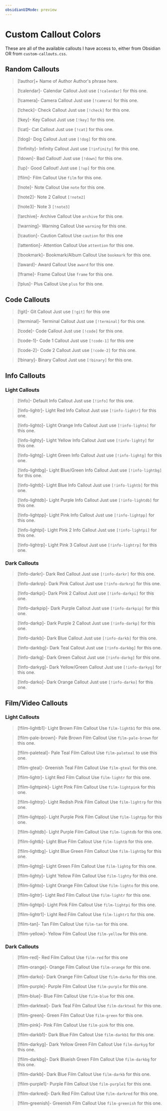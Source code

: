 ```yaml
---
obsidianUIMode: preview
---
```

# Custom Callout Colors
These are all of the available callouts I have access to, either from Obsidian OR from `custom-callouts.css`.
## Random Callouts
> [!author]+ Name of Author
> Author's phrase here.

> [!calendar]- Calendar Callout
> Just use `[!calendar]` for this one.

> [!camera]- Camera Callout
> Just use `[!camera]` for this one.

> [!check]- Check Callout
> Just use `[!check]` for this one.

> [!key]- Key Callout
> Just use `[!key]` for this one.

> [!cat]- Cat Callout
> Just use `[!cat]` for this one.

>[!dog]- Dog Callout
>Just use `[!dog]` for this one.

>[!infinity]- Infinity Callout
>Just use `[!infinity]` for this one.

>[!down]- Bad Callout!
>Just use `[!down]` for this one.

> [!up]- Good Callout!
> Just use `[!up]` for this one.

> [!film]- Film Callout
> Use `film` for this one.

> [!note]- Note Callout
> Use `note` for this one.

> [!note2]- Note 2 Callout
> `[!note2]`

> [!note3]- Note 3
> `[!note3]`

> [!archive]- Archive Callout
> Use `archive` for this one.

> [!warning]- Warning Callout
> Use `warning` for this one.

> [!caution]- Caution Callout
> Use `caution` for this one

> [!attention]- Attention Callout
> Use `attention` for this one.

> [!bookmark]- Bookmark/Album Callout
> Use `bookmark` for this one.

> [!award]- Award Callout
> Use `award` for this one.

> [!frame]- Frame Callout
> Use `frame` for this one.

> [!plus]- Plus Callout
> Use `plus` for this one.


## Code Callouts

>[!git]- Git Callout
>Just use `[!git]` for this one

> [!terminal]- Terminal Callout
> Just use `[!terminal]` for this one.

> [!code]- Code Callout
> Just use `[!code]` for this one.

> [!code-1]- Code 1 Callout
> Just use `[!code-1]` for this one

> [!code-2]- Code 2 Callout
> Just use `[!code-2]` for this one.

> [!binary]- Binary Callout
> Just use `[!binary]` for this one.
## Info Callouts
### Light Callouts

>[!info]- Default Info Callout
>Just use `[!info]` for this one.

>[!info-lightr]- Light Red Info Callout
>Just use `[!info-lightr]` for this one.

>[!info-lighto]- Light Orange Info Callout
>Just use `[!info-lighto]` for this one.

>[!info-lighty]- Light Yellow Info Callout
>Just use `[!info-lighty]` for this one.

>[!info-lightg]- Light Green Info Callout
>Just use `[!info-lightg]` for this one.

> [!info-lightbg]- Light Blue/Green Info Callout
> Just use `[!info-lightbg]` for this one.

> [!info-lightb]- Light Blue Info Callout
> Just use `[!info-lightb]` for this one.

>[!info-lightdb]- Light Purple Info Callout
>Just use `[!info-lightdb]` for this one.

>[!info-lightpp]- Light Pink Info Callout
>Just use `[!info-lightpp]` for this one.

>[!info-lightpi]- Light Pink 2 Info Callout
>Just use `[!info-lightpi]` for this one.

>[!info-lightrp]- Light Pink 3 Callout
>Just use `[!info-lightrp]` for this one.
### Dark Callouts
>[!info-darkr]- Dark Red Callout
>Just use `[!info-darkr]` for this one.

>[!info-darkrp]- Dark Pink Callout
>Just use `[!info-darkrp]` for this one.

>[!info-darkpi]- Dark Pink 2 Callout
>Just use `[!info-darkpi]` for this one.

>[!info-darkpip]- Dark Purple Callout
>Just use `[!info-darkpip]` for this one.

>[!info-darkp]- Dark Purple 2 Callout
>Just use `[!info-darkp]` for this one.

>[!info-darkb]- Dark Blue Callout
>Just use `[!info-darkb]` for this one.

>[!info-darkbg]- Dark Teal Callout
>Just use `[!info-darkbg]` for this one.

>[!info-darkg]- Dark Green Callout
>Just use `[!info-darkg]` for this one.

>[!info-darkyg]- Dark Yellow/Green Callout
>Just use `[!info-darkyg]` for this one.

>[!info-darko]- Dark Orange Callout
>Just use `[!info-darko]` for this one.
## Film/Video Callouts
### Light Callouts

> [!film-lightb1]- Light Brown Film Callout
> Use `film-lightb1` for this one.

> [!film-pale-brown]- Pale Brown Film Callout
> Use `film-pale-brown` for this one.

> [!film-paleteal]- Pale Teal Film Callout
> Use `film-paleteal` to use this one.

> [!film-gteal]- Greenish Teal Film Callout
> Use `film-gteal` for this one.

> [!film-lightr]- Light Red Film Callout
> Use `film-lightr` for this one.

> [!film-lightpink]- Light Pink Film Callout
> Use `film-lightpink` for this one.

> [!film-lightrp]- Light Redish Pink Film Callout
> Use `film-lightrp` for this one.

> [!film-lightpp]- Light Purple Pink Film Callout
> Use `film-lightpp` for this one.

> [!film-lightdb]- Light Purple Film Callout
> Use `film-lightdb` for this one.

> [!film-lightb]- Light Blue Film Callout
> Use `film-lightb` for this one.

> [!film-lightbg]- Light Blue Green Film Callout
> Use `film-lightbg` for this one.

> [!film-lightg]- Light Green Film Callout
> Use `film-lightg` for this one.

> [!film-lighty]- Light Yellow Film Callout
> Use `film-lighty` for this one.

> [!film-lighto]- Light Orange Film Callout
> Use `film-lighto` for this one.

> [!film-lightr]- Light Red Film Callout
> Use `film-lightr` for this one.

> [!film-lightpi]- Light Pink Film Callout
> Use `film-lightpi` for this one.

> [!film-lightr1]- Light Red Film Callout
> Use `film-lightr1` for this one.

>[!film-tan]- Tan Film Callout
>Use `film-tan` for this one.

> [!film-yellow]- Yellow Film Callout
> Use `film-yellow` for this one.
### Dark Callouts
> [!film-red]- Red Film Callout
> Use `film-red` for this one

> [!film-orange]- Orange Film Callout
> Use `film-orange` for this one.

> [!film-darko]- Dark Orange Film Callout
> Use `film-darko` for this one.

> [!film-purple]- Purple Film Callout
> Use `film-purple` for this one.

> [!film-blue]- Blue Film Callout
> Use `film-blue` for this one.

> [!film-darkteal]- Dark Teal Film Callout
> Use `film-darkteal` for this one.

> [!film-green]- Green Film Callout
> Use `film-green` for this one.

> [!film-pink]- Pink Film Callout
> Use `film-pink` for this one.

> [!film-darkb1]- Dark Blue Film Callout
> Use `film-darkb1` for this one.

> [!film-darkyg]- Dark Yellow Green Film Callout
> Use `film-darkyg` for this one.

> [!film-darkbg]- Dark Blueish Green Film Callout
> Use `film-darkbg` for this one.

> [!film-darkb]- Dark Blue Film Callout
> Use `film-darkb` for this one.

> [!film-purple1]- Purple Film Callout
> Use `film-purple1` for this one.

> [!film-darkred]- Dark Red Film Callout
> Use `film-darkred` for this one.

> [!film-greenish]- Greenish Film Callout
> Use `film-greenish` for this one.
